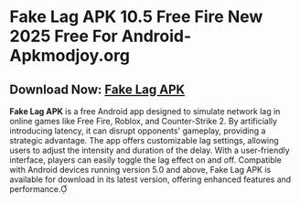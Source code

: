 ﻿#  Fake Lag APK 10.5 Free Fire New 2025 Free For Android- Apkmodjoy.org

##  Download Now: [Fake Lag APK](https://tinyurl.com/y5dvmpzr)
**Fake Lag APK** is a free Android app designed to simulate network lag in online games like Free Fire, Roblox, and Counter-Strike 2. By artificially introducing latency, it can disrupt opponents' gameplay, providing a strategic advantage. The app offers customizable lag settings, allowing users to adjust the intensity and duration of the delay. With a user-friendly interface, players can easily toggle the lag effect on and off. Compatible with Android devices running version 5.0 and above, Fake Lag APK is available for download in its latest version, offering enhanced features and performance.
